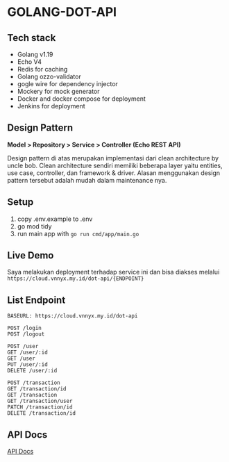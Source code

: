 # GOLANG-DOT-API

## Tech stack

- Golang v1.19
- Echo V4
- Redis for caching
- Golang ozzo-validator
- gogle wire for dependency injector
- Mockery for mock generator
- Docker and docker compose for deployment
- Jenkins for deployment

## Design Pattern

**Model > Repository > Service > Controller (Echo REST API)**

Design pattern di atas merupakan implementasi dari clean architecture by uncle bob. Clean architecture sendiri memiliki beberapa layer yaitu entities, use case, controller, dan framework & driver. Alasan menggunakan design pattern tersebut adalah mudah dalam maintenance nya.

## Setup

1. copy .env.example to .env
2. go mod tidy
3. run main app with `go run cmd/app/main.go`

## Live Demo

Saya melakukan deployment terhadap service ini dan bisa diakses melalui `https://cloud.vnnyx.my.id/dot-api/{ENDPOINT}`

## List Endpoint

```
BASEURL: https://cloud.vnnyx.my.id/dot-api

POST /login
POST /logout

POST /user
GET /user/:id
GET /user
PUT /user/:id
DELETE /user/:id

POST /transaction
GET /transaction/id
GET /transaction
GET /transaction/user
PATCH /transaction/id
DELETE /transaction/id

```

## API Docs
[API Docs](https://documenter.getpostman.com/view/24450154/2s8YzWRfeC)